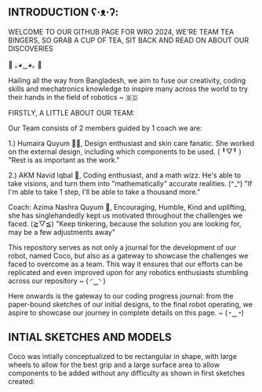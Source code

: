 INTRODUCTION ʕ⁠·⁠ᴥ⁠·⁠ʔ:
-

WELCOME TO OUR GITHUB PAGE FOR WRO 2024, WE'RE TEAM TEA BINGERS, SO GRAB A CUP OF TEA, SIT BACK AND READ ON ABOUT OUR DISCOVERIES 

🌟 ｡⁠◕⁠‿⁠◕⁠｡ 🌟 

Hailing all the way from Bangladesh, we aim to fuse our creativity, coding skills and mechatronics knowledge to inspire many across the world to try their hands in the field of robotics ~ 🇧🇩

FIRSTLY, A LITTLE ABOUT OUR TEAM:

Our Team consists of 2 members guided by 1 coach we are:

1.) Humaira Quyum 🐻‍❄️,
Design enthusiast and skin care fanatic. She worked on the external design, including which components to be used. (⁠ ⁠╹⁠▽⁠╹⁠ ⁠)
"Rest is as important as the work." 

2.) AKM Navid Iqbal 🐼,
Coding enthusiast, and a math wizz. He's able to take visions, and turn them into "mathematically" accurate realities. (^⁠_⁠_⁠_⁠^)
"If I'm able to take 1 step, I'll be able to take a thousand more."

Coach: Azima Nashra Quyum 🦊, Encouraging, Humble, Kind and uplifting, she has singlehandedly kept us motivated throughout the challenges we faced. (⁠≧⁠▽⁠≦⁠)
"Keep tinkering, because the solution you are looking for, may be a few adjustments away" 

This repository serves as not only a journal for the development of our robot, named Coco, but also as a gateway to showcase the challenges we faced to overcome as a team. This way it ensures that our efforts can be replicated and even improved upon for any robotics enthusiasts stumbling across our repository ~ (⁠ ⁠◜⁠‿⁠◝⁠ ⁠)

Here onwards is the gateway to our coding progress journal: from the paper-bound sketches of our initial designs, to the final robot operating, we aspire to showcase our journey in complete details on this page. ~ (⁠◔⁠‿⁠◔⁠)

INTIAL SKETCHES AND MODELS 
-
Coco was intially conceptualized to be rectangular in shape, with large wheels to allow for the best grip and a large surface area to allow components to be added without any difficulty as shown in first sketches created: 
